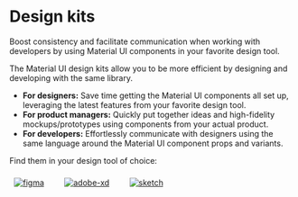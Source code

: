 # Design kits

<p class="description">Boost consistency and facilitate communication when working with developers by using Material UI components in your favorite design tool.</p>

The Material UI design kits allow you to be more efficient by designing and developing with the same library.

- **For designers:** Save time getting the Material UI components all set up, leveraging the latest features from your favorite design tool.
- **For product managers:** Quickly put together ideas and high-fidelity mockups/prototypes using components from your actual product.
- **For developers:** Effortlessly communicate with designers using the same language around the Material UI component props and variants.

Find them in your design tool of choice:

<a href="https://mui.com/store/items/figma-react/?utm_source=docs&utm_medium=referral&utm_campaign=installation-figma" style="margin-left: 8px; margin-top: 8px; display: inline-block;"><img src="/static/images/download-figma.svg" alt="figma" /></a>
<a href="https://mui.com/store/items/adobe-xd-react/?utm_source=docs&utm_medium=referral&utm_campaign=installation-adobe-xd" style="margin-left: 32px; margin-top: 8px; display: inline-block;"><img src="/static/images/download-adobe-xd.svg" alt="adobe-xd" /></a>
<a href="https://mui.com/store/items/sketch-react/?utm_source=docs&utm_medium=referral&utm_campaign=installation-sketch" style="margin-left: 32px; margin-top: 8px; display: inline-block;"><img src="/static/images/download-sketch.svg" alt="sketch" /></a>
